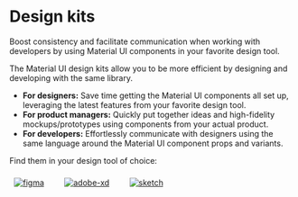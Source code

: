 # Design kits

<p class="description">Boost consistency and facilitate communication when working with developers by using Material UI components in your favorite design tool.</p>

The Material UI design kits allow you to be more efficient by designing and developing with the same library.

- **For designers:** Save time getting the Material UI components all set up, leveraging the latest features from your favorite design tool.
- **For product managers:** Quickly put together ideas and high-fidelity mockups/prototypes using components from your actual product.
- **For developers:** Effortlessly communicate with designers using the same language around the Material UI component props and variants.

Find them in your design tool of choice:

<a href="https://mui.com/store/items/figma-react/?utm_source=docs&utm_medium=referral&utm_campaign=installation-figma" style="margin-left: 8px; margin-top: 8px; display: inline-block;"><img src="/static/images/download-figma.svg" alt="figma" /></a>
<a href="https://mui.com/store/items/adobe-xd-react/?utm_source=docs&utm_medium=referral&utm_campaign=installation-adobe-xd" style="margin-left: 32px; margin-top: 8px; display: inline-block;"><img src="/static/images/download-adobe-xd.svg" alt="adobe-xd" /></a>
<a href="https://mui.com/store/items/sketch-react/?utm_source=docs&utm_medium=referral&utm_campaign=installation-sketch" style="margin-left: 32px; margin-top: 8px; display: inline-block;"><img src="/static/images/download-sketch.svg" alt="sketch" /></a>
